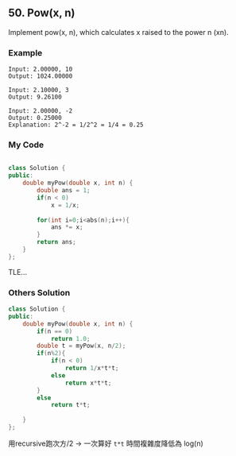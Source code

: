 ## 50. Pow(x, n)

Implement pow(x, n), which calculates x raised to the power n (xn).

### Example
```
Input: 2.00000, 10
Output: 1024.00000

Input: 2.10000, 3
Output: 9.26100

Input: 2.00000, -2
Output: 0.25000
Explanation: 2^-2 = 1/2^2 = 1/4 = 0.25
```

### My Code
```c++

class Solution {
public:
    double myPow(double x, int n) {
        double ans = 1;
        if(n < 0)
            x = 1/x;
        
        for(int i=0;i<abs(n);i++){
            ans *= x;
        }
        return ans;
    }
};
```
TLE...

### Others Solution
```c++
class Solution {
public:
    double myPow(double x, int n) {
        if(n == 0)
            return 1.0;
        double t = myPow(x, n/2);
        if(n%2){
            if(n < 0)
                return 1/x*t*t;
            else
                return x*t*t;
        }
        else
            return t*t;
        
    }
};
```
用recursive跑次方/2 -> 一次算好 ```t*t```
時間複雜度降低為 log(n)
